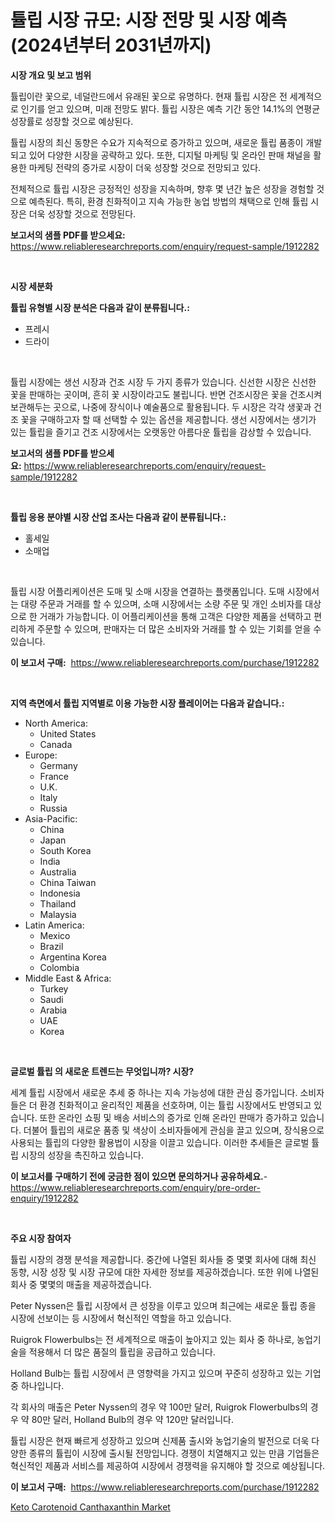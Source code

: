 <p><h1>튤립 시장 규모: 시장 전망 및 시장 예측 (2024년부터 2031년까지)</h1></p><p><strong>시장 개요 및 보고 범위</strong></p>
<p><p>튤립이란 꽃으로, 네덜란드에서 유래된 꽃으로 유명하다. 현재 튤립 시장은 전 세계적으로 인기를 얻고 있으며, 미래 전망도 밝다. 튤립 시장은 예측 기간 동안 14.1%의 연평균 성장률로 성장할 것으로 예상된다. </p><p>튤립 시장의 최신 동향은 수요가 지속적으로 증가하고 있으며, 새로운 튤립 품종이 개발되고 있어 다양한 시장을 공략하고 있다. 또한, 디지털 마케팅 및 온라인 판매 채널을 활용한 마케팅 전략의 증가로 시장이 더욱 성장할 것으로 전망되고 있다. </p><p>전체적으로 튤립 시장은 긍정적인 성장을 지속하며, 향후 몇 년간 높은 성장을 경험할 것으로 예측된다. 특히, 환경 친화적이고 지속 가능한 농업 방법의 채택으로 인해 튤립 시장은 더욱 성장할 것으로 전망된다.</p></p>
<p><strong>보고서의 샘플 PDF를 받으세요:</strong> <a href="https://www.reliableresearchreports.com/enquiry/request-sample/1912282">https://www.reliableresearchreports.com/enquiry/request-sample/1912282</a></p>
<p>&nbsp;</p>
<p><strong>시장 세분화</strong></p>
<p><strong>튤립 유형별 시장 분석은 다음과 같이 분류됩니다.:</strong></p>
<p><ul><li>프레시</li><li>드라이</li></ul></p>
<p>&nbsp;</p>
<p><p>튤립 시장에는 생선 시장과 건조 시장 두 가지 종류가 있습니다. 신선한 시장은 신선한 꽃을 판매하는 곳이며, 흔히 꽃 시장이라고도 불립니다. 반면 건조시장은 꽃을 건조시켜 보관해두는 곳으로, 나중에 장식이나 예술품으로 활용됩니다. 두 시장은 각각 생꽃과 건조 꽃을 구매하고자 할 때 선택할 수 있는 옵션을 제공합니다. 생선 시장에서는 생기가 있는 튤립을 즐기고 건조 시장에서는 오랫동안 아름다운 튤립을 감상할 수 있습니다.</p></p>
<p><strong>보고서의 샘플 PDF를 받으세요:</strong>&nbsp;<a href="https://www.reliableresearchreports.com/enquiry/request-sample/1912282">https://www.reliableresearchreports.com/enquiry/request-sample/1912282</a></p>
<p>&nbsp;</p>
<p><strong> 튤립 응용 분야별 시장 산업 조사는 다음과 같이 분류됩니다.:</strong></p>
<p><ul><li>홀세일</li><li>소매업</li></ul></p>
<p>&nbsp;</p>
<p><p>튤립 시장 어플리케이션은 도매 및 소매 시장을 연결하는 플랫폼입니다. 도매 시장에서는 대량 주문과 거래를 할 수 있으며, 소매 시장에서는 소량 주문 및 개인 소비자를 대상으로 한 거래가 가능합니다. 이 어플리케이션을 통해 고객은 다양한 제품을 선택하고 편리하게 주문할 수 있으며, 판매자는 더 많은 소비자와 거래를 할 수 있는 기회를 얻을 수 있습니다.</p></p>
<p><strong>이 보고서 구매:</strong>&nbsp; <a href="https://www.reliableresearchreports.com/purchase/1912282">https://www.reliableresearchreports.com/purchase/1912282</a></p>
<p>&nbsp;</p>
<p><strong>지역 측면에서 튤립 지역별로 이용 가능한 시장 플레이어는 다음과 같습니다.:</strong></p>
<p><ul>
    <li>
        North America:
        <ul>
            <li>United States</li>
            <li>Canada</li>
        </ul>
    </li>
    <li>
        Europe:
        <ul>
            <li>Germany</li>
            <li>France</li>
            <li>U.K.</li>
            <li>Italy</li>
            <li>Russia</li>
        </ul>
    </li>
    <li>
        Asia-Pacific:
        <ul>
            <li>China</li>
            <li>Japan</li>
            <li>South Korea</li>
            <li>India</li>
            <li>Australia</li>
            <li>China Taiwan</li>
            <li>Indonesia</li>
            <li>Thailand</li>
            <li>Malaysia</li>
        </ul>
    </li>
    <li>
        Latin America:
        <ul>
            <li>Mexico</li>
            <li>Brazil</li>
            <li>Argentina Korea</li>
            <li>Colombia</li>
        </ul>
    </li>
    <li>
        Middle East & Africa:
        <ul>
            <li>Turkey</li>
            <li>Saudi</li>
            <li>Arabia</li>
            <li>UAE</li>
            <li>Korea</li>
        </ul>
    </li>
    </ul></p>
<p>&nbsp;</p>
<p><strong>글로벌 튤립 의 새로운 트렌드는 무엇입니까? 시장?</strong></p>
<p><p>세계 튤립 시장에서 새로운 추세 중 하나는 지속 가능성에 대한 관심 증가입니다. 소비자들은 더 환경 친화적이고 윤리적인 제품을 선호하며, 이는 튤립 시장에서도 반영되고 있습니다. 또한 온라인 쇼핑 및 배송 서비스의 증가로 인해 온라인 판매가 증가하고 있습니다. 더불어 튤립의 새로운 품종 및 색상이 소비자들에게 관심을 끌고 있으며, 장식용으로 사용되는 튤립의 다양한 활용법이 시장을 이끌고 있습니다. 이러한 추세들은 글로벌 튤립 시장의 성장을 촉진하고 있습니다.</p></p>
<p><strong>이 보고서를 구매하기 전에 궁금한 점이 있으면 문의하거나 공유하세요.</strong>- <a href="https://www.reliableresearchreports.com/enquiry/pre-order-enquiry/1912282">https://www.reliableresearchreports.com/enquiry/pre-order-enquiry/1912282</a></p>
<p>&nbsp;</p>
<p><strong>주요 시장 참여자</strong></p>
<p><p>튤립 시장의 경쟁 분석을 제공합니다. 중간에 나열된 회사들 중 몇몇 회사에 대해 최신 동향, 시장 성장 및 시장 규모에 대한 자세한 정보를 제공하겠습니다. 또한 위에 나열된 회사 중 몇몇의 매출을 제공하겠습니다.</p><p>Peter Nyssen은 튤립 시장에서 큰 성장을 이루고 있으며 최근에는 새로운 튤립 종을 시장에 선보이는 등 시장에서 혁신적인 역할을 하고 있습니다.</p><p>Ruigrok Flowerbulbs는 전 세계적으로 매출이 높아지고 있는 회사 중 하나로, 농업기술을 적용해서 더 많은 품질의 튤립을 공급하고 있습니다.</p><p>Holland Bulb는 튤립 시장에서 큰 영향력을 가지고 있으며 꾸준히 성장하고 있는 기업 중 하나입니다.</p><p>각 회사의 매출은 Peter Nyssen의 경우 약 100만 달러, Ruigrok Flowerbulbs의 경우 약 80만 달러, Holland Bulb의 경우 약 120만 달러입니다.</p><p>튤립 시장은 현재 빠르게 성장하고 있으며 신제품 출시와 농업기술의 발전으로 더욱 다양한 종류의 튤립이 시장에 출시될 전망입니다. 경쟁이 치열해지고 있는 만큼 기업들은 혁신적인 제품과 서비스를 제공하여 시장에서 경쟁력을 유지해야 할 것으로 예상됩니다.</p></p>
<p><strong>이 보고서 구매:</strong>&nbsp;&nbsp;<a href="https://www.reliableresearchreports.com/purchase/1912282">https://www.reliableresearchreports.com/purchase/1912282</a></p>
<p><p><a href="https://github.com/Glendatilghmankmgz0rbhwpy/Market-Research-Report-List-1/blob/main/keto-carotenoid-canthaxanthin-market.md">Keto Carotenoid Canthaxanthin Market</a></p></p>
